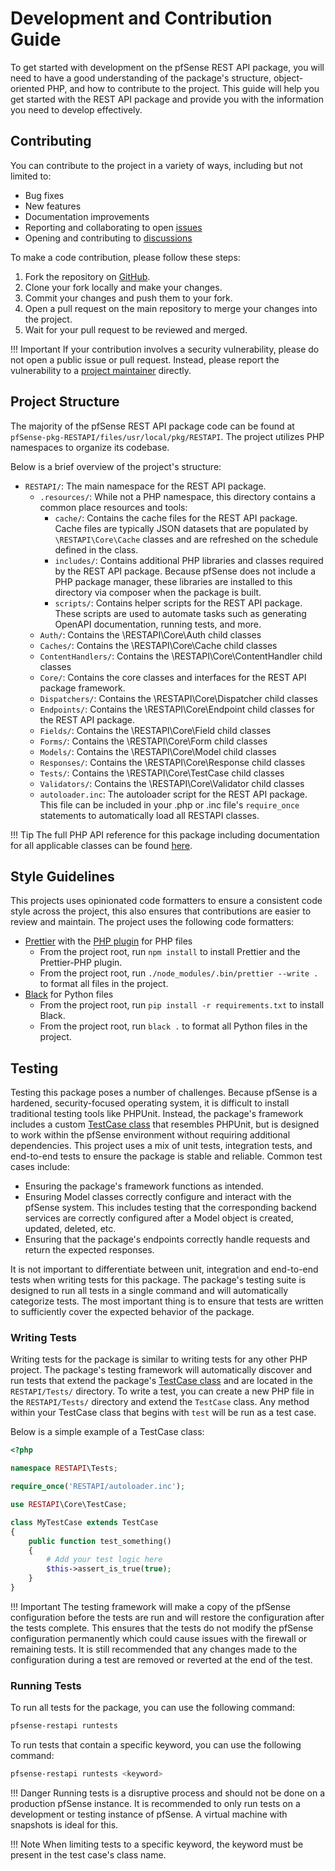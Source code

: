 # Development and Contribution Guide

To get started with development on the pfSense REST API package, you will need to have a good understanding of the
package's structure, object-oriented PHP, and how to contribute to the project. This guide will help you get started
with the REST API package and provide you with the information you need to develop effectively.

## Contributing

You can contribute to the project in a variety of ways, including but not limited to:

- Bug fixes
- New features
- Documentation improvements
- Reporting and collaborating to open [issues](https://github.com/jaredhendrickson13/pfsense-api/issues)
- Opening and contributing to [discussions](https://github.com/jaredhendrickson13/pfsense-api/discussions)

To make a code contribution, please follow these steps:

1. Fork the repository on [GitHub](https://github.com/jaredhendrickson13/pfsense-api).
2. Clone your fork locally and make your changes.
3. Commit your changes and push them to your fork.
4. Open a pull request on the main repository to merge your changes into the project.
5. Wait for your pull request to be reviewed and merged.

!!! Important
    If your contribution involves a security vulnerability, please do not open a public issue or pull request. Instead,
    please report the vulnerability to a [project maintainer](index.md#maintainers) directly.

## Project Structure

The majority of the pfSense REST API package code can be found at `pfSense-pkg-RESTAPI/files/usr/local/pkg/RESTAPI`.
The project utilizes PHP namespaces to organize its codebase.

Below is a brief overview of the project's structure:

- `RESTAPI/`: The main namespace for the REST API package.
  - `.resources/`: While not a PHP namespace, this directory contains a common place resources and tools:
    - `cache/`: Contains the cache files for the REST API package. Cache files are typically JSON datasets that are
      populated by `\RESTAPI\Core\Cache` classes and are refreshed on the schedule defined in the class.
    - `includes/`: Contains additional PHP libraries and classes required by the REST API package. Because pfSense does
      not include a PHP package manager, these libraries are installed to this directory via composer when the package
      is built.
    - `scripts/`: Contains helper scripts for the REST API package. These scripts are used to automate tasks such as
      generating OpenAPI documentation, running tests, and more.
  - `Auth/`: Contains the \RESTAPI\Core\Auth child classes
  - `Caches/`: Contains the \RESTAPI\Core\Cache child classes
  - `ContentHandlers/`: Contains the \RESTAPI\Core\ContentHandler child classes
  - `Core/`: Contains the core classes and interfaces for the REST API package framework.
  - `Dispatchers/`: Contains the \RESTAPI\Core\Dispatcher child classes
  - `Endpoints/`: Contains the \RESTAPI\Core\Endpoint child classes for the REST API package.
  - `Fields/`: Contains the \RESTAPI\Core\Field child classes
  - `Forms/`: Contains the \RESTAPI\Core\Form child classes
  - `Models/`: Contains the \RESTAPI\Core\Model child classes
  - `Responses/`: Contains the \RESTAPI\Core\Response child classes
  - `Tests/`: Contains the \RESTAPI\Core\TestCase child classes
  - `Validators/`: Contains the \RESTAPI\Core\Validator child classes
  - `autoloader.inc`: The autoloader script for the REST API package. This file can be included in your .php or .inc
    file's `require_once` statements to automatically load all RESTAPI classes.

!!! Tip
    The full PHP API reference for this package including documentation for all applicable classes can be
    found [here](https://pfrest.org/php-docs/).

## Style Guidelines

This projects uses opinionated code formatters to ensure a consistent code style across the project, this also ensures
that contributions are easier to review and maintain. The project uses the following code formatters:

- [Prettier](https://prettier.io) with the [PHP plugin](https://github.com/prettier/plugin-php) for PHP files
    - From the project root, run `npm install` to install Prettier and the Prettier-PHP plugin.
    - From the project root, run `./node_modules/.bin/prettier --write .` to format all files in the project.
- [Black](https://black.readthedocs.io/en/stable/) for Python files
    - From the project root, run `pip install -r requirements.txt` to install Black.
    - From the project root, run `black .` to format all Python files in the project.

## Testing

Testing this package poses a number of challenges. Because pfSense is a hardened, security-focused operating system,
it is difficult to install traditional testing tools like PHPUnit. Instead, the package's framework includes a custom
[TestCase class](https://pfrest.org/php-docs/classes/RESTAPI-Core-TestCase.html) that resembles PHPUnit, but is designed 
to work within the pfSense environment without requiring additional dependencies. This project uses a mix of unit tests,
integration tests, and end-to-end tests to ensure the package is stable and reliable. Common test cases include:

- Ensuring the package's framework functions as intended.
- Ensuring Model classes correctly configure and interact with the pfSense system. This includes testing that the
  corresponding backend services are correctly configured after a Model object is created, updated, deleted, etc.
- Ensuring that the package's endpoints correctly handle requests and return the expected responses.

It is not important to differentiate between unit, integration and end-to-end tests when writing tests for this package.
The package's testing suite is designed to run all tests in a single command and will automatically categorize tests.
The most important thing is to ensure that tests are written to sufficiently cover the expected behavior of the package.

### Writing Tests

Writing tests for the package is similar to writing tests for any other PHP project. The package's testing framework
will automatically discover and run tests that extend the package's [TestCase class](https://pfrest.org/php-docs/classes/RESTAPI-Core-TestCase.html)
and are located in the `RESTAPI/Tests/` directory. To write a test, you can create a new PHP file in the `RESTAPI/Tests/`
directory and extend the `TestCase` class. Any method within your TestCase class that begins with `test` will be run
as a test case.

Below is a simple example of a TestCase class:

```php
<?php

namespace RESTAPI\Tests;

require_once('RESTAPI/autoloader.inc');

use RESTAPI\Core\TestCase;

class MyTestCase extends TestCase
{
    public function test_something()
    {
        # Add your test logic here
        $this->assert_is_true(true);
    }
}
```

!!! Important
    The testing framework will make a copy of the pfSense configuration before the tests are run and will restore the
    configuration after the tests complete. This ensures that the tests do not modify the pfSense configuration 
    permanently which could cause issues with the firewall or remaining tests. It is still recommended that any changes
    made to the configuration during a test are removed or reverted at the end of the test.

### Running Tests

To run all tests for the package, you can use the following command:

```bash
pfsense-restapi runtests
```

To run tests that contain a specific keyword, you can use the following command:

```bash
pfsense-restapi runtests <keyword>
```

!!! Danger
    Running tests is a disruptive process and should not be done on a production pfSense instance. It is recommended to
    only run tests on a development or testing instance of pfSense. A virtual machine with snapshots is ideal for this.

!!! Note
    When limiting tests to a specific keyword, the keyword must be present in the test case's class name.